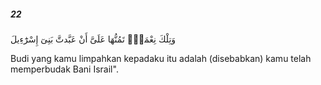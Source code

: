 ##### 22

<span class="ayah">وَتِلْكَ نِعْمَةٌۭ تَمُنُّهَا عَلَىَّ أَنْ عَبَّدتَّ بَنِىٓ إِسْرَٰٓءِيلَ</span>

<span class="ayah_translation">Budi yang kamu limpahkan kepadaku itu adalah (disebabkan) kamu telah memperbudak Bani Israil".</span>
